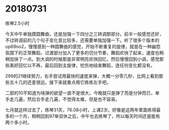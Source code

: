 # 20180731

练琴2.5小时

今天中午单独摸圆舞曲，还是加强一下四分之三转调那部分。前半一般感觉还好，不过转调前的几个句子变化音比较多，还需要单独加强一下。听了很多个版本的op69no2，慢慢感到一种圆舞曲的感觉，开始不断重复的旋律，就是在一种幽怨氛围下的正常舞蹈，过渡部分加入了更多的切分节奏，舞蹈欢快了起来，速度也稍稍加快了一点。到大调的时候那是非常明亮欢快回忆，然后慢慢回到小调，感觉那些美好回忆以不再，最后回到主旋律，忧伤地结束舞蹈，连任何变化都没有。

299的21继续努力，右手尝试用最快的速度来弹，大概一分零几秒，比网上看到那些五十几的还差很远。接下来就重点用它练练左手吧。

二部的10不知道为啥弹的欲望一直不是很大，今晚就只是弹了而是分钟而已，单手走几遍，然后合手走几遍，不觉得太难，但是也不容易。

七月就这样过去了，练琴31天，76.08小时，上课2次，好像是这两年里面练得最多的一个月，稍稍回到97单双休之后，中午也去练琴了，所以每天时间还是能有两个多小时。
